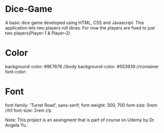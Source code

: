 # Dice-Game
A basic dice game developed using HTML, CSS and Javascript. This application lets two players roll dices.
For now the players are fixed to just two players(Player-1 & Player-2).

# Color
background-color: #9E7676 //body
background-color: #553939 //container
font-color:

# Font
font-family: 'Turret Road', sans-serif;
font-weight: 300, 700
font-size: 5rem //h1
font-size: 2rem //p

Note: This project is an assingment that is part of course on Udemy by Dr. Angela Yu.
